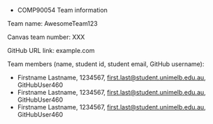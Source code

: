 * COMP90054 Team information

Team name: AwesomeTeam123

Canvas team number: XXX

GitHub URL link: example.com

Team members (name, student id, student email, GitHub username):
 - Firstname Lastname, 1234567, first.last@student.unimelb.edu.au, GitHubUser460
 - Firstname Lastname, 1234567, first.last@student.unimelb.edu.au, GitHubUser460
 - Firstname Lastname, 1234567, first.last@student.unimelb.edu.au, GitHubUser460